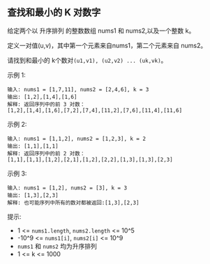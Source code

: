 ## 查找和最小的 K 对数字

给定两个以 升序排列 的整数数组 nums1 和 nums2,以及一个整数 k。

定义一对值(u,v)，其中第一个元素来自nums1，第二个元素来自 nums2。

请找到和最小的 k个数对`(u1,v1), (u2,v2) ... (uk,vk)`。


示例 1:

```
输入: nums1 = [1,7,11], nums2 = [2,4,6], k = 3
输出: [1,2],[1,4],[1,6]
解释: 返回序列中的前 3 对数：
[1,2],[1,4],[1,6],[7,2],[7,4],[11,2],[7,6],[11,4],[11,6]
```

示例 2:

```
输入: nums1 = [1,1,2], nums2 = [1,2,3], k = 2
输出: [1,1],[1,1]
解释: 返回序列中的前 2 对数：
[1,1],[1,1],[1,2],[2,1],[1,2],[2,2],[1,3],[1,3],[2,3]
```

示例 3:

```
输入: nums1 = [1,2], nums2 = [3], k = 3
输出: [1,3],[2,3]
解释: 也可能序列中所有的数对都被返回:[1,3],[2,3]
```

提示:

* 1 <= `nums1.length`, `nums2.length` <= 10^5
* -10^9 <= `nums1[i]`, `nums2[i]` <= 10^9
* `nums1` 和 `nums2` 均为升序排列
* 1 <= k <= 1000
